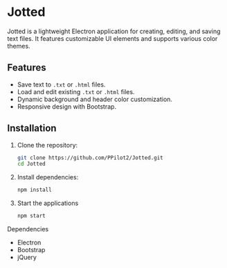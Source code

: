 # Jotted

Jotted is a lightweight Electron application for creating, editing, and saving text files. It features customizable UI elements and supports various color themes.

## Features
- Save text to `.txt` or `.html` files.
- Load and edit existing `.txt` or `.html` files.
- Dynamic background and header color customization.
- Responsive design with Bootstrap.

## Installation
1. Clone the repository:
   ```bash
   git clone https://github.com/PPilot2/Jotted.git
   cd Jotted
2. Install dependencies:
   ```bash
   npm install
3. Start the applications
   ```bash
   npm start
Dependencies
   - Electron
   - Bootstrap
   - jQuery
